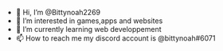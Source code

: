 - 👋 Hi, I’m @Bittynoah2269
- 👀 I’m interested in games,apps and websites
- 🌱 I’m currently learning web developpement 
- 📫 How to reach me my discord account is @bittynoah#6071

<!---
Bittynoah2269/Bittynoah2269 is a ✨ special ✨ repository because its `README.md` (this file) appears on your GitHub profile.
You can click the Preview link to take a look at your changes.
--->
